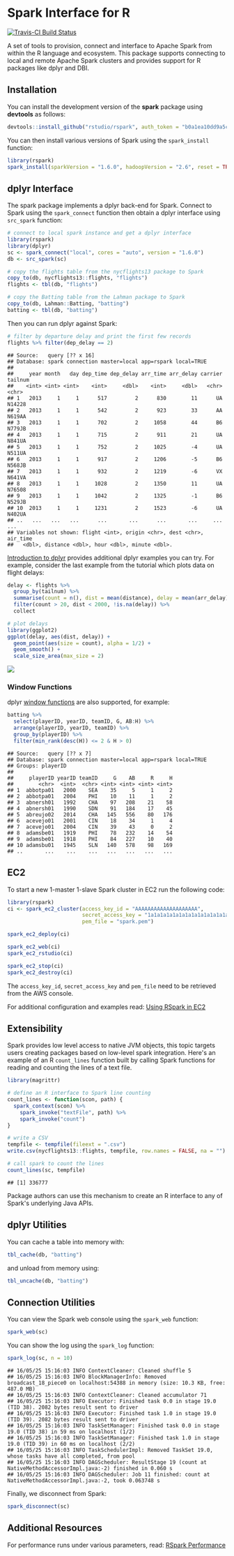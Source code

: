 Spark Interface for R
================

[![Travis-CI Build Status](https://travis-ci.com/rstudio/rspark.svg?token=MxiS2SHZy3QzqFf34wQr&branch=master)](https://travis-ci.com/rstudio/rspark)

A set of tools to provision, connect and interface to Apache Spark from within the R language and ecosystem. This package supports connecting to local and remote Apache Spark clusters and provides support for R packages like dplyr and DBI.

Installation
------------

You can install the development version of the **spark** package using **devtools** as follows:

``` r
devtools::install_github("rstudio/rspark", auth_token = "b0a1ea10dd9a5c48a9c6ffdb7c3fc1aac04f4dce")
```

You can then install various versions of Spark using the `spark_install` function:

``` r
library(rspark)
spark_install(sparkVersion = "1.6.0", hadoopVersion = "2.6", reset = TRUE)
```

dplyr Interface
---------------

The spark package implements a dplyr back-end for Spark. Connect to Spark using the `spark_connect` function then obtain a dplyr interface using `src_spark` function:

``` r
# connect to local spark instance and get a dplyr interface
library(rspark)
library(dplyr)
sc <- spark_connect("local", cores = "auto", version = "1.6.0")
db <- src_spark(sc)

# copy the flights table from the nycflights13 package to Spark
copy_to(db, nycflights13::flights, "flights")
flights <- tbl(db, "flights")

# copy the Batting table from the Lahman package to Spark
copy_to(db, Lahman::Batting, "batting")
batting <- tbl(db, "batting")
```

Then you can run dplyr against Spark:

``` r
# filter by departure delay and print the first few records
flights %>% filter(dep_delay == 2)
```

    ## Source:   query [?? x 16]
    ## Database: spark connection master=local app=rspark local=TRUE
    ## 
    ##     year month   day dep_time dep_delay arr_time arr_delay carrier tailnum
    ##    <int> <int> <int>    <int>     <dbl>    <int>     <dbl>   <chr>   <chr>
    ## 1   2013     1     1      517         2      830        11      UA  N14228
    ## 2   2013     1     1      542         2      923        33      AA  N619AA
    ## 3   2013     1     1      702         2     1058        44      B6  N779JB
    ## 4   2013     1     1      715         2      911        21      UA  N841UA
    ## 5   2013     1     1      752         2     1025        -4      UA  N511UA
    ## 6   2013     1     1      917         2     1206        -5      B6  N568JB
    ## 7   2013     1     1      932         2     1219        -6      VX  N641VA
    ## 8   2013     1     1     1028         2     1350        11      UA  N76508
    ## 9   2013     1     1     1042         2     1325        -1      B6  N529JB
    ## 10  2013     1     1     1231         2     1523        -6      UA  N402UA
    ## ..   ...   ...   ...      ...       ...      ...       ...     ...     ...
    ## Variables not shown: flight <int>, origin <chr>, dest <chr>, air_time
    ##   <dbl>, distance <dbl>, hour <dbl>, minute <dbl>.

[Introduction to dplyr](https://cran.rstudio.com/web/packages/dplyr/vignettes/introduction.html) provides additional dplyr examples you can try. For example, consider the last example from the tutorial which plots data on flight delays:

``` r
delay <- flights %>% 
  group_by(tailnum) %>%
  summarise(count = n(), dist = mean(distance), delay = mean(arr_delay)) %>%
  filter(count > 20, dist < 2000, !is.na(delay)) %>%
  collect

# plot delays
library(ggplot2)
ggplot(delay, aes(dist, delay)) +
  geom_point(aes(size = count), alpha = 1/2) +
  geom_smooth() +
  scale_size_area(max_size = 2)
```

![](res/ggplot2-1.png)

### Window Functions

dplyr [window functions](https://cran.r-project.org/web/packages/dplyr/vignettes/window-functions.html) are also supported, for example:

``` r
batting %>%
  select(playerID, yearID, teamID, G, AB:H) %>%
  arrange(playerID, yearID, teamID) %>%
  group_by(playerID) %>%
  filter(min_rank(desc(H)) <= 2 & H > 0)
```

    ## Source:   query [?? x 7]
    ## Database: spark connection master=local app=rspark local=TRUE
    ## Groups: playerID
    ## 
    ##     playerID yearID teamID     G    AB     R     H
    ##        <chr>  <int>  <chr> <int> <int> <int> <int>
    ## 1  abbotpa01   2000    SEA    35     5     1     2
    ## 2  abbotpa01   2004    PHI    10    11     1     2
    ## 3  abnersh01   1992    CHA    97   208    21    58
    ## 4  abnersh01   1990    SDN    91   184    17    45
    ## 5  abreujo02   2014    CHA   145   556    80   176
    ## 6  acevejo01   2001    CIN    18    34     1     4
    ## 7  acevejo01   2004    CIN    39    43     0     2
    ## 8  adamsbe01   1919    PHI    78   232    14    54
    ## 9  adamsbe01   1918    PHI    84   227    10    40
    ## 10 adamsbu01   1945    SLN   140   578    98   169
    ## ..       ...    ...    ...   ...   ...   ...   ...

EC2
---

To start a new 1-master 1-slave Spark cluster in EC2 run the following code:

``` r
library(rspark)
ci <- spark_ec2_cluster(access_key_id = "AAAAAAAAAAAAAAAAAAAA",
                        secret_access_key = "1a1a1a1a1a1a1a1a1a1a1a1a1a1a1a1a1a1a1a1",
                        pem_file = "spark.pem")

spark_ec2_deploy(ci)

spark_ec2_web(ci)
spark_ec2_rstudio(ci)

spark_ec2_stop(ci)
spark_ec2_destroy(ci)
```

The `access_key_id`, `secret_access_key` and `pem_file` need to be retrieved from the AWS console.

For additional configuration and examples read: [Using RSpark in EC2](docs/ec2.md)

Extensibility
-------------

Spark provides low level access to native JVM objects, this topic targets users creating packages based on low-level spark integration. Here's an example of an R `count_lines` function built by calling Spark functions for reading and counting the lines of a text file.

``` r
library(magrittr)

# define an R interface to Spark line counting
count_lines <- function(scon, path) {
  spark_context(scon) %>%
    spark_invoke("textFile", path) %>%
    spark_invoke("count")
}

# write a CSV 
tempfile <- tempfile(fileext = ".csv")
write.csv(nycflights13::flights, tempfile, row.names = FALSE, na = "")

# call spark to count the lines
count_lines(sc, tempfile)
```

    ## [1] 336777

Package authors can use this mechanism to create an R interface to any of Spark's underlying Java APIs.

dplyr Utilities
---------------

You can cache a table into memory with:

``` r
tbl_cache(db, "batting")
```

and unload from memory using:

``` r
tbl_uncache(db, "batting")
```

Connection Utilities
--------------------

You can view the Spark web console using the `spark_web` function:

``` r
spark_web(sc)
```

You can show the log using the `spark_log` function:

``` r
spark_log(sc, n = 10)
```

    ## 16/05/25 15:16:03 INFO ContextCleaner: Cleaned shuffle 5
    ## 16/05/25 15:16:03 INFO BlockManagerInfo: Removed broadcast_18_piece0 on localhost:54388 in memory (size: 10.3 KB, free: 487.0 MB)
    ## 16/05/25 15:16:03 INFO ContextCleaner: Cleaned accumulator 71
    ## 16/05/25 15:16:03 INFO Executor: Finished task 0.0 in stage 19.0 (TID 38). 2082 bytes result sent to driver
    ## 16/05/25 15:16:03 INFO Executor: Finished task 1.0 in stage 19.0 (TID 39). 2082 bytes result sent to driver
    ## 16/05/25 15:16:03 INFO TaskSetManager: Finished task 0.0 in stage 19.0 (TID 38) in 59 ms on localhost (1/2)
    ## 16/05/25 15:16:03 INFO TaskSetManager: Finished task 1.0 in stage 19.0 (TID 39) in 60 ms on localhost (2/2)
    ## 16/05/25 15:16:03 INFO TaskSchedulerImpl: Removed TaskSet 19.0, whose tasks have all completed, from pool 
    ## 16/05/25 15:16:03 INFO DAGScheduler: ResultStage 19 (count at NativeMethodAccessorImpl.java:-2) finished in 0.060 s
    ## 16/05/25 15:16:03 INFO DAGScheduler: Job 11 finished: count at NativeMethodAccessorImpl.java:-2, took 0.063748 s

Finally, we disconnect from Spark:

``` r
spark_disconnect(sc)
```

Additional Resources
--------------------

For performance runs under various parameters, read: [RSpark Performance](docs/perf.md)
